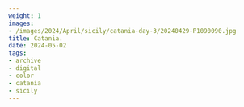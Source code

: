 ```yaml
---
weight: 1
images:
- /images/2024/April/sicily/catania-day-3/20240429-P1090090.jpg
title: Catania.
date: 2024-05-02
tags:
- archive
- digital
- color
- catania
- sicily
---
```


